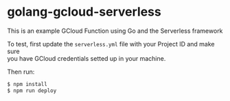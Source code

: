 # golang-gcloud-serverless

This is an example GCloud Function using Go and the Serverless framework

To test, first update the `serverless.yml` file with your Project ID and make sure  
you have GCloud credentials setted up in your machine.

Then run:

```bash
$ npm install
$ npm run deploy
```
